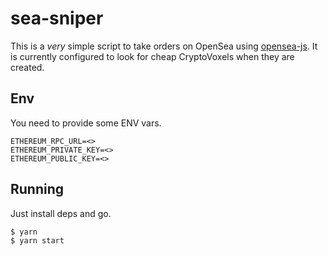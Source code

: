 # sea-sniper

This is a _very_ simple script to take orders on OpenSea using [opensea-js](https://github.com/ProjectOpenSea/opensea-js). 
It is currently configured to look for cheap CryptoVoxels when they are created. 

## Env

You need to provide some ENV vars.

```
ETHEREUM_RPC_URL=<>
ETHEREUM_PRIVATE_KEY=<>
ETHEREUM_PUBLIC_KEY=<>
```

## Running

Just install deps and go.

```
$ yarn
$ yarn start
```